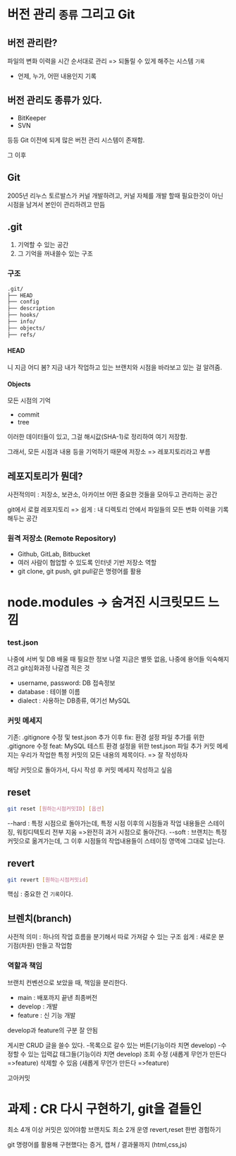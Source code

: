 # 버전 관리 `종류` 그리고 Git

## 버전 관리란?

파일의 변화 이력을 시간 순서대로 관리 
=> 되돌릴 수 있게 해주는 시스템
`기록` 

- 언제, 누가, 어떤 내용인지 기록

## 버전 관리도 종류가 있다.

- BitKeeper
- SVN

등등
Git 이전에 되게 많은 버전 관리 시스템이 존재함.

그 이후 

## Git

2005년 리누스 토르발스가 커널 개발하려고, 커널 자체를 개발 할때 필요한것이 아닌
시점을 남겨서 본인이 관리하려고 만듬

## .git

1. 기억할 수 있는 공간
2. 그 기억을 꺼내쓸수 있는 구조

### 구조

```bash
.git/
├── HEAD
├── config
├── description
├── hooks/
├── info/
├── objects/
├── refs/
```

#### HEAD

니 지금 어디 봄?
지금 내가 작업하고 있는 브랜치와 시점을 바라보고 있는 걸 알려줌.

#### Objects

모든 시점의 기억
- commit 
- tree

이러한 데이터들이 있고, 그걸 해시값(SHA-1)로 정리하여 여기 저장함.

그래서, 모든 시점과 내용 등을 기억하기 때문에 저장소 => 레포지토리라고 부름

## 레포지토리가 뭔데?
사전적의미 : 저장소, 보관소, 아카이브
어떤 중요한 것들을 모아두고 관리하는 공간

git에서 로컬 레포지토리
=> 쉽게 : 내 디렉토리 안에서 파일들의 모든 변화 이력을 기록해두는 공간

### 원격 저장소 (Remote Repository)
- Github, GitLab, Bitbucket
- 여러 사람이 협업할 수 있도록 인터넷 기반 저장소 역할
- git clone, git push, git pull같은 명령어를 활용


# node.modules -> 숨겨진 시크릿모드 느낌

### test.json

나중에 서버 및 DB 배울 때 필요한 정보 나열
지금은 별뜻 없음, 나중에 용어들 익숙해지려고 git심화과정 나갈겸 적은 것

- username, password: DB 접속정보
- database : 테이블 이름
- dialect : 사용하는 DB종류, 여기선 MySQL

### 커밋 메세지

기존: .gitignore 수정 및 test.json 추가
이후
fix: 환경 설정 파일 추가를 위한 .gitignore 수정
feat: MySQL 테스트 환경 설정을 위한 test.json 파일 추가
커밋 메세지는 우리가 작업한 특정 커밋의 모든 내용의 제목이다.
=> 잘 작성하자

해당 커밋으로 돌아가서, 다시 작성 후 커밋 메세지 작성하고 싶음

## reset
```sh
git reset [원하는시점커밋ID] [옵션]

```
--hard : 특정 시점으로 돌아가는데, 특정 시점 이후의 시점들과 작업 내용들은 스테이징, 워킹디텍토리 전부 지움
=>완전히 과거 시점으로 돌아간다.
--soft : 브랜치는 특정 커밋으로 옮겨가는데, 그 이후 시점들의 작업내용들이 스테이징 영역에 그대로 남는다.

## revert
```sh
git revert [원하는시점커밋id]
```

핵심 : 중요한 건 `기록`이다.


## 브렌치(branch)
사전적 의미 : 하나의 작업 흐름을 분기해서 따로 가져갈 수 있는 구조
쉽게 : 새로운 분기점(차원) 만들고 작업함

### 역할과 책임
브랜치 컨벤션으로 보았을 때, 책임을 분리한다.
- main : 배포까지 끝낸 최종버전
- develop : 개발
- feature : 신 기능 개발

develop과 feature의 구분 잘 안됨

게시판 CRUD
글을 쓸수 있다.
    -목록으로 갈수 있는 버튼(기능이라 치면 develop)
    -수정할 수 있는 입력값 태그들(기능이라 치면 develop)
조회
수정    (새롭게 무언가 만든다 =>feature)
삭제할 수 있음  (새롭게 무언가 만든다 =>feature)


고아커밋 

# 과제 : CR 다시 구현하기, git을 곁들인
최소 4개 이상 커밋은 있어야함
브랜치도 최소 2개 운영
revert,reset 한번 경험하기

git 명령어를 활용해 구현했다는 증거, 캡쳐 / 결과물까지 (html,css,js)
